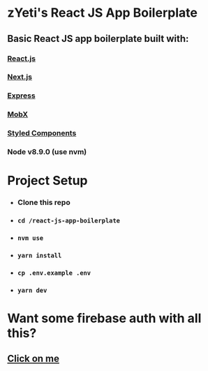 # zYeti's React JS App Boilerplate

## Basic React JS app boilerplate built with:

### [React.js](https://github.com/facebook/react/)

### [Next.js](https://github.com/zeit/next.js)

### [Express](https://github.com/expressjs/express)

### [MobX](https://github.com/mobxjs/mobx)

### [Styled Components](https://github.com/styled-components/styled-components)

### Node v8.9.0 (use nvm)

# Project Setup

- ### Clone this repo
- ### `cd /react-js-app-boilerplate`
- ### `nvm use`
- ### `yarn install`
- ### `cp .env.example .env`
- ### `yarn dev`

# Want some firebase auth with all this?

## [Click on me](https://github.com/z-yeti/react-js-app-boilerplate/tree/with-firebase-auth-db)
